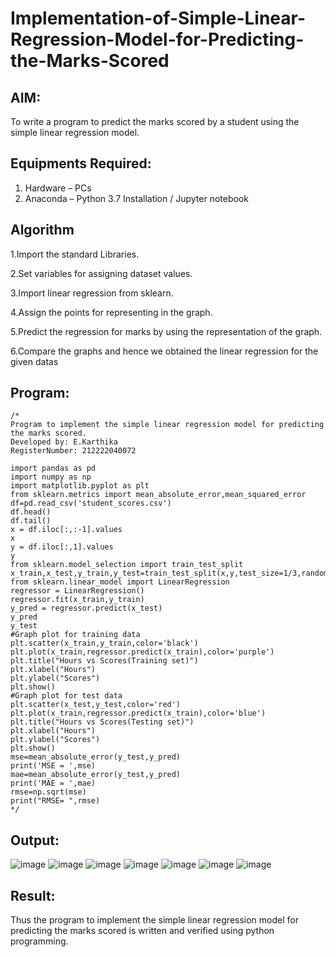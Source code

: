 # Implementation-of-Simple-Linear-Regression-Model-for-Predicting-the-Marks-Scored

## AIM:
To write a program to predict the marks scored by a student using the simple linear regression model.

## Equipments Required:
1. Hardware – PCs
2. Anaconda – Python 3.7 Installation / Jupyter notebook

## Algorithm
 
1.Import the standard Libraries.

2.Set variables for assigning dataset values.

3.Import linear regression from sklearn.

4.Assign the points for representing in the graph.

5.Predict the regression for marks by using the representation of the graph.

6.Compare the graphs and hence we obtained the linear regression for the given datas

## Program:
```
/*
Program to implement the simple linear regression model for predicting the marks scored.
Developed by: E.Karthika
RegisterNumber: 212222040072

import pandas as pd
import numpy as np
import matplotlib.pyplot as plt
from sklearn.metrics import mean_absolute_error,mean_squared_error
df=pd.read_csv('student_scores.csv')
df.head()
df.tail()
x = df.iloc[:,:-1].values
x
y = df.iloc[:,1].values
y
from sklearn.model_selection import train_test_split
x_train,x_test,y_train,y_test=train_test_split(x,y,test_size=1/3,random_state=0)
from sklearn.linear_model import LinearRegression
regressor = LinearRegression()
regressor.fit(x_train,y_train)
y_pred = regressor.predict(x_test)
y_pred
y_test
#Graph plot for training data
plt.scatter(x_train,y_train,color='black')
plt.plot(x_train,regressor.predict(x_train),color='purple')
plt.title("Hours vs Scores(Training set)")
plt.xlabel("Hours")
plt.ylabel("Scores")
plt.show()
#Graph plot for test data
plt.scatter(x_test,y_test,color='red')
plt.plot(x_train,regressor.predict(x_train),color='blue')
plt.title("Hours vs Scores(Testing set)")
plt.xlabel("Hours")
plt.ylabel("Scores")
plt.show()
mse=mean_absolute_error(y_test,y_pred)
print('MSE = ',mse)
mae=mean_absolute_error(y_test,y_pred)
print('MAE = ',mae)
rmse=np.sqrt(mse)
print("RMSE= ",rmse)
*/
```

## Output:
![image](https://github.com/karthika28112004/Implementation-of-Simple-Linear-Regression-Model-for-Predicting-the-Marks-Scored/assets/128035087/d70c60d7-49e2-4c1f-b03e-426836b071e4)
![image](https://github.com/karthika28112004/Implementation-of-Simple-Linear-Regression-Model-for-Predicting-the-Marks-Scored/assets/128035087/26d04f9f-5577-44ac-91a2-66dc2b9f53b0)
![image](https://github.com/karthika28112004/Implementation-of-Simple-Linear-Regression-Model-for-Predicting-the-Marks-Scored/assets/128035087/705328e4-e5cb-49f3-857a-d52e450a8c08)
![image](https://github.com/karthika28112004/Implementation-of-Simple-Linear-Regression-Model-for-Predicting-the-Marks-Scored/assets/128035087/790bf63a-b578-4c73-b8d2-575a9ce23383)
![image](https://github.com/karthika28112004/Implementation-of-Simple-Linear-Regression-Model-for-Predicting-the-Marks-Scored/assets/128035087/c977b6e5-458d-44e0-8d61-18bf5e9f0c27)
![image](https://github.com/karthika28112004/Implementation-of-Simple-Linear-Regression-Model-for-Predicting-the-Marks-Scored/assets/128035087/f590b180-8447-4eac-b769-4c73cbbb6fdb)
![image](https://github.com/karthika28112004/Implementation-of-Simple-Linear-Regression-Model-for-Predicting-the-Marks-Scored/assets/128035087/f10b8285-5fa0-44c8-b656-c4b4248b6f00)


## Result:
Thus the program to implement the simple linear regression model for predicting the marks scored is written and verified using python programming.
